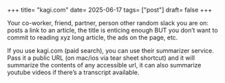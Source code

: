 +++
title= "kagi.com"
date= 2025-06-17
tags= ["post"]
draft= false
+++

Your co-worker, friend, partner, person other random slack you are on: posts a link to an article, the title is enticing enough BUT you don’t want to commit to reading xyz long article, the ads on the page, etc.

If you use kagi.com (paid search), you can use their summarizer service. Pass it a public URL (on mac/ios via tear sheet shortcut) and it will summarize the contents of any accessible url, it can also summarize youtube videos if there’s a transcript available.
